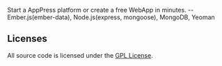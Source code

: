 Start a AppPress platform or create a free WebApp in minutes.
--Ember.js(ember-data), Node.js(express, mongoose), MongoDB, Yeoman

## Licenses

All source code is licensed under the [GPL License](LICENSE.md).
